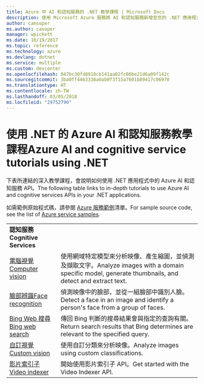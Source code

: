 ```yaml
---
title: Azure 中 AI 和認知服務的 .NET 教學課程 | Microsoft Docs
description: 使用 Microsoft Azure 服務將 AI 和認知服務新增至您的 .NET 應用程式。
author: camsoper
ms.author: casoper
manager: wpickett
ms.date: 10/19/2017
ms.topic: reference
ms.technology: azure
ms.devlang: dotnet
ms.service: multiple
ms.custom: devcenter
ms.openlocfilehash: 047bc30fd8918cb141aa02fc06be21d6a09f142c
ms.sourcegitcommit: 3ba0ff4463338a0ab0f3f15a7601b89417c06970
ms.translationtype: HT
ms.contentlocale: zh-TW
ms.lasthandoff: 03/05/2018
ms.locfileid: "29752790"
---
```

# <a name="azure-ai-and-cognitive-service-tutorials-using-net"></a><span data-ttu-id="3856c-103">使用 .NET 的 Azure AI 和認知服務教學課程</span><span class="sxs-lookup"><span data-stu-id="3856c-103">Azure AI and cognitive service tutorials using .NET</span></span>

<span data-ttu-id="3856c-104">下表所連結的深入教學課程，會說明如何使用 .NET 應用程式中的 Azure AI 和認知服務 API。</span><span class="sxs-lookup"><span data-stu-id="3856c-104">The following table links to in-depth tutorials to use Azure AI and cognitive services APIs in your .NET applications.</span></span> 

<span data-ttu-id="3856c-105">如需範例原始程式碼，請參閱 [Azure 服務範例](https://azure.microsoft.com/resources/samples/?platform=dotnet)清單。</span><span class="sxs-lookup"><span data-stu-id="3856c-105">For sample source code, see the list of [Azure service samples](https://azure.microsoft.com/resources/samples/?platform=dotnet).</span></span>

| | |
|---|---|
| <span data-ttu-id="3856c-106">**認知服務**</span><span class="sxs-lookup"><span data-stu-id="3856c-106">**Cognitive Services**</span></span>| |
| <span data-ttu-id="3856c-107">[電腦視覺][1]</span><span class="sxs-lookup"><span data-stu-id="3856c-107">[Computer vision][1]</span></span> | <span data-ttu-id="3856c-108">使用網域特定模型來分析映像、產生縮圖，並偵測及擷取文字。</span><span class="sxs-lookup"><span data-stu-id="3856c-108">Analyze images with a domain specific model, generate thumbnails, and detect and extract text.</span></span> | 
| <span data-ttu-id="3856c-109">[臉部辨識][2]</span><span class="sxs-lookup"><span data-stu-id="3856c-109">[Face recognition][2]</span></span> | <span data-ttu-id="3856c-110">偵測映像中的臉部，並從一組臉部中識別人臉。</span><span class="sxs-lookup"><span data-stu-id="3856c-110">Detect a face in an image and identify a person's face from a group of faces.</span></span> | 
| <span data-ttu-id="3856c-111">[Bing Web 搜尋][3]</span><span class="sxs-lookup"><span data-stu-id="3856c-111">[Bing web search][3]</span></span>| <span data-ttu-id="3856c-112">傳回 Bing 判斷的搜尋結果會與指定的查詢有關。</span><span class="sxs-lookup"><span data-stu-id="3856c-112">Return search results that Bing determines are relevant to the specified query.</span></span> |
| <span data-ttu-id="3856c-113">[自訂視覺][4]</span><span class="sxs-lookup"><span data-stu-id="3856c-113">[Custom vision][4]</span></span> | <span data-ttu-id="3856c-114">使用自訂分類來分析映像。</span><span class="sxs-lookup"><span data-stu-id="3856c-114">Analyze images using custom classifications.</span></span> |
| <span data-ttu-id="3856c-115">[影片索引子][5]</span><span class="sxs-lookup"><span data-stu-id="3856c-115">[Video indexer][5]</span></span> | <span data-ttu-id="3856c-116">開始使用影片索引子 API。</span><span class="sxs-lookup"><span data-stu-id="3856c-116">Get started with the Video Indexer API.</span></span>|

[1]: /azure/cognitive-services/computer-vision/tutorials/csharptutorial
[2]: /azure/cognitive-services/face/tutorials/faceapiincsharptutorial
[3]: /azure/cognitive-services/bing-web-search/csharp-ranking-tutorial
[4]: /azure/cognitive-services/custom-vision-service/csharp-tutorial
[5]: /azure/cognitive-services/video-indexer/video-indexer-use-apis

